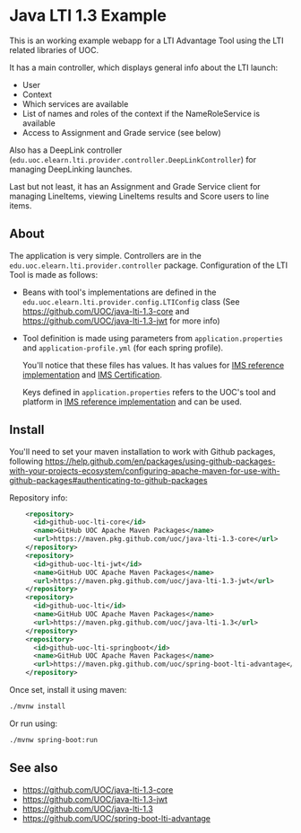 # Java LTI 1.3 Example

This is an working example webapp for a LTI Advantage Tool using the LTI related libraries of UOC.

It has a main controller, which displays general info about the LTI launch:

* User
* Context
* Which services are available
* List of names and roles of the context if the NameRoleService is available
* Access to Assignment and Grade service (see below)

Also has a DeepLink controller (`edu.uoc.elearn.lti.provider.controller.DeepLinkController`) for managing
DeepLinking launches.

Last but not least, it has an Assignment and Grade Service client for managing LineItems, viewing LineItems 
results and Score users to line items. 

## About

The application is very simple. Controllers are in the `edu.uoc.elearn.lti.provider.controller` package.
Configuration of the LTI Tool is made as follows:

* Beans with tool's implementations are defined in the `edu.uoc.elearn.lti.provider.config.LTIConfig` 
class (See https://github.com/UOC/java-lti-1.3-core and https://github.com/UOC/java-lti-1.3-jwt for more info)

* Tool definition is made using parameters from `application.properties` and `application-profile.yml` (for each
spring profile). 

    You'll notice that these files has values. It has values for [IMS reference implementation](https://lti-ri.imsglobal.org)
    and [IMS Certification](https://ltiadvantagevalidator.imsglobal.org/ltiadv/index.html).
 
    Keys defined in `application.properties` refers to the UOC's tool and platform in [IMS reference implementation](https://lti-ri.imsglobal.org) 
    and can be used. 

## Install

You'll need to set your maven installation to work with Github packages, following https://help.github.com/en/packages/using-github-packages-with-your-projects-ecosystem/configuring-apache-maven-for-use-with-github-packages#authenticating-to-github-packages

  Repository info:
  
  ```xml
      <repository>
        <id>github-uoc-lti-core</id>
        <name>GitHub UOC Apache Maven Packages</name>
        <url>https://maven.pkg.github.com/uoc/java-lti-1.3-core</url>
      </repository>				
      <repository>
        <id>github-uoc-lti-jwt</id>
        <name>GitHub UOC Apache Maven Packages</name>
        <url>https://maven.pkg.github.com/uoc/java-lti-1.3-jwt</url>
      </repository>				
      <repository>
        <id>github-uoc-lti</id>
        <name>GitHub UOC Apache Maven Packages</name>
        <url>https://maven.pkg.github.com/uoc/java-lti-1.3</url>
      </repository>				
      <repository>
        <id>github-uoc-lti-springboot</id>
        <name>GitHub UOC Apache Maven Packages</name>
        <url>https://maven.pkg.github.com/uoc/spring-boot-lti-advantage</url>
      </repository>				
  ```

Once set, install it using maven:
      
```bash
./mvnw install
```

Or run using:

```bash
./mvnw spring-boot:run
```

## See also
* https://github.com/UOC/java-lti-1.3-core
* https://github.com/UOC/java-lti-1.3-jwt
* https://github.com/UOC/java-lti-1.3
* https://github.com/UOC/spring-boot-lti-advantage

